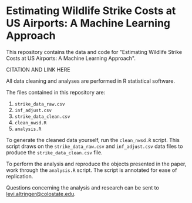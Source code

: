 # Estimating Wildlife Strike Costs at US Airports: A Machine Learning Approach

This repository contains the data and code for "Estimating Wildlife Strike Costs at US Airports: A Machine Learning Approach". 

CITATION AND LINK HERE

All data cleaning and analyses are performed in R statistical software.

The files contained in this repository are:

  1. `strike_data_raw.csv`
  2. `inf_adjust.csv`
  3. `strike_data_clean.csv`
  4. `clean_nwsd.R`
  5. `analysis.R`

To generate the cleaned data yourself, run the `clean_nwsd.R` script. This script draws on the `strike_data_raw.csv` and `inf_adjust.csv` data files to produce the `strike_data_clean.csv` file.

To perform the analysis and reproduce the objects presented in the paper, work through the `analysis.R` script. The script is annotated for ease of replication.

Questions concerning the analysis and research can be sent to <levi.altringer@colostate.edu>.
